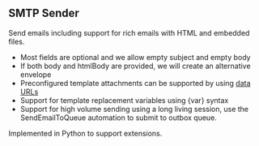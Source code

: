 ## SMTP Sender
  Send emails including support for rich emails with HTML and embedded files.
  - Most fields are optional and we allow empty subject and empty body
  - If both body and htmlBody are provided, we will create an alternative envelope
  - Preconfigured template attachments can be supported by using [data URLs](https://developer.mozilla.org/en-US/docs/Web/HTTP/Basics_of_HTTP/Data_URIs)
  - Support for template replacement variables using {var} syntax
  - Support for high volume sending using a long living session, use the SendEmailToQueue automation to submit to outbox queue.

  Implemented in Python to support extensions.
